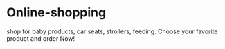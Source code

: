 # Online-shopping
shop for baby products, car seats, strollers, feeding. Choose your favorite product and order Now!
